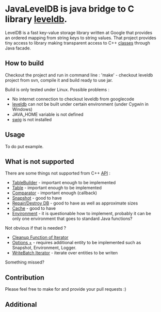 JavaLevelDB is java bridge to C library [leveldb](http://code.google.com/p/leveldb/).
========
LevelDB is a fast key-value storage library written at Google that provides an ordered mapping from string keys to string values.
That project provides tiny access to library making transparent access to C++ [classes](http://code.google.com/p/leveldb/source/browse/#svn%2Ftrunk%2Finclude%2Fleveldb) through Java facade.

How to build
--------------------
Checkout the project and run in command line : 
'make' - checkout leveldb project from svn, compile it and build ready to use jar.

Build is only tested under Linux. 
Possible problems : 

* No internet connection to checkout leveldb from googlecode
* [leveldb](http://code.google.com/p/leveldb/source/browse/trunk/build_detect_platform) can not be built under certain environment (under Cygwin in Windows)
* JAVA_HOME variable is not defined
* [swig](http://www.swig.org/) is not installed

Usage
-----------

To do put example.

What is not supported
--------------------
There are some things not supported from C++ [API](http://code.google.com/p/leveldb/source/browse/#svn%2Ftrunk%2Finclude%2Fleveldb) : 

* [TableBuilder](http://code.google.com/p/leveldb/source/browse/trunk/include/leveldb/table_builder.h) - important enough to be implemented
* [Table](http://code.google.com/p/leveldb/source/browse/trunk/include/leveldb/table.h)  - important enough to be implemented
* [Comparator](http://code.google.com/p/leveldb/source/browse/trunk/include/leveldb/comparator.h) - important enough (callback)
* [Snapshot](http://code.google.com/p/leveldb/source/browse/trunk/include/leveldb/db.h) - good to have
* [Repair/Destroy DB](http://code.google.com/p/leveldb/source/browse/trunk/include/leveldb/db.h) - good to have as well as approximate sizes
* [Cache](http://code.google.com/p/leveldb/source/browse/trunk/include/leveldb/cache.h) - good to have
* [Environment](http://code.google.com/p/leveldb/source/browse/trunk/include/leveldb/env.h) - it is questionable how to 
implement, probably it can be only one environment that goes to standard Java functions?


Not obvious if that is needed ? 
* [Cleanup Function of Iterator](http://code.google.com/p/leveldb/source/browse/trunk/include/leveldb/iterator.h)
* [Options +](http://code.google.com/p/leveldb/source/browse/trunk/include/leveldb/options.h) - requires additional entity to be implemented such as Snapshot, Environment, Logger. 
* [WriteBatch Iterator](http://code.google.com/p/leveldb/source/browse/trunk/include/leveldb/write_batch.h) - iterate over entities to be writen

Something missed?


Contribution
--------------------
Please feel free to make for and provide your pull requests :)


Additional
--------------------



